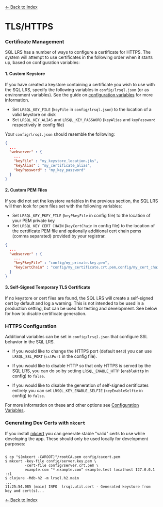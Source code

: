 [<- Back to Index](index.md)

# TLS/HTTPS

### Certificate Management

SQL LRS has a number of ways to configure a certificate for HTTPS. The system will attempt to use certificates in the following order when it starts up, based on configuration variables:

#### 1. Custom Keystore

If you have created a keystore containing a certificate you wish to use with the SQL LRS, specify the following variables in `config/lrsql.json` (or as environment variables). See the guide on [configuration variables](env_vars.md) for more information.

- Set `LRSQL_KEY_FILE` (`keyFile` in `config/lrsql.json`) to the location of a valid keystore on disk
- Set `LRSQL_KEY_ALIAS` and `LRSQL_KEY_PASSWORD` (`keyAlias` and `keyPassword` respectively in config file)

Your `config/lrsql.json` should resemble the following:

``` JSON
{
  ...
  "webserver" : {
    ...
    "keyFile" : "my_keystore_location.jks",
    "keyAlias" : "my_certificate_alias",
    "keyPassword" : "my_key_password"
  }
}
```
#### 2. Custom PEM Files

If you did not set the keystore variables in the previous section, the SQL LRS will then look for pem files set with the following variables:

- Set `LRSQL_KEY_PKEY_FILE` (`keyPkeyFile` in config file) to the location of your PEM private key
- Set `LRSQL_KEY_CERT_CHAIN` (`keyCertChain` in config file) to the location of the certificate PEM file and optionally additional cert chain pems (comma separated) provided by your registrar.

```json
{
  ...
  "webserver" : {
    ...
    "keyPkeyFile" : "config/my_private.key.pem",
    "keyCertChain" : "config/my_certificate.crt.pem,config/my_cert_chain.pem"    
  }
}
```

#### 3. Self-Signed Temporary TLS Certificate

If no keystore or cert files are found, the SQL LRS will create a self-signed cert by default and log a warning. This is not intended to be used in a production setting, but can be used for testing and development. See below for how to disable certificate generation.

### HTTPS Configuration

Additional variables can be set in `config/lrsql.json` that configure SSL behavior in the SQL LRS.

- If you would like to change the HTTPS port (default `8443`) you can use `LRSQL_SSL_PORT` (`sslPort` in the config file).

- If you would like to disable HTTP so that only HTTPS is served by the SQL LRS, you can do so by setting `LRSQL_ENABLE_HTTP` (`enableHttp` in config) to `false`.

- If you would like to disable the generation of self-signed certificates entirely you can set `LRSQL_KEY_ENABLE_SELFIE` (`keyEnableSelfie` in config) to `false`.

For more information on these and other options see [Configuration Variables](env_vars.md).

### Generating Dev Certs with `mkcert`

If you install [mkcert](https://github.com/FiloSottile/mkcert) you can generate stable "valid" certs to use while developing the app. These should only be used locally for development purposes:

``` shell

$ cp "$(mkcert -CAROOT)"/rootCA.pem config/cacert.pem
$ mkcert -key-file config/server.key.pem \
         -cert-file config/server.crt.pem \
         example.com "*.example.com" example.test localhost 127.0.0.1 ::1
$ clojure -Mdb-h2 -m lrsql.h2.main
...
11:25:54.085 [main] INFO  lrsql.util.cert - Generated keystore from key and cert(s)...

```

[<- Back to Index](index.md)
